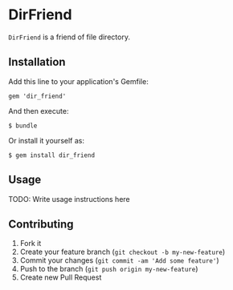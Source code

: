 # DirFriend

`DirFriend` is a friend of file directory.

## Installation

Add this line to your application's Gemfile:

    gem 'dir_friend'

And then execute:

    $ bundle

Or install it yourself as:

    $ gem install dir_friend

## Usage

TODO: Write usage instructions here

## Contributing

1. Fork it
2. Create your feature branch (`git checkout -b my-new-feature`)
3. Commit your changes (`git commit -am 'Add some feature'`)
4. Push to the branch (`git push origin my-new-feature`)
5. Create new Pull Request
